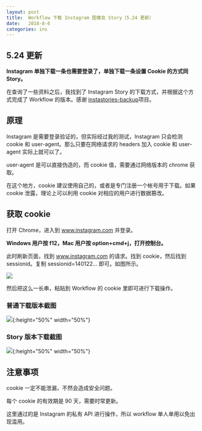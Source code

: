 ```yaml
---
layout: post
title:  Workflow 下载 Instagram 图像及 Story（5.24 更新）
date:   2018-8-6
categories: ins
---
```


## 5.24 更新

**Instagram 单独下载一条也需要登录了，单独下载一条设置 Cookie 的方式同 Story。**

在查询了一些资料之后，我找到了 Instagram Story 的下载方式，并根据这个方式完成了 Workflow 的版本。感谢 [instastories-backup](https://github.com/tensojka/instastories-backup)项目。

## 原理

Instagram 是需要登录验证的，但实际经过我的测试，Instagram 只会检测 cookie 和 user-agent。那么只要在网络请求的 headers 加入 cookie 和 user-agent 实际上就可以了。

user-agent 是可以直接伪造的，而 cookie 值，需要通过网络版本的 chrome 获取。

在这个地方，cookie 建议使用自己的，或者是专门注册一个帐号用于下载。如果 cookie 泄露，理论上可以利用 cookie 对相应的用户进行数据篡改。

## 获取 cookie

打开 Chrome，进入到 www.instagram.com 并登录。

**Windows 用户按 f12，Mac 用户按 option+cmd+j，打开控制台。**

此时刷新页面，找到 www.instagram.com 的请求。找到 cookie，然后找到 sessionid。复制 sessionid=140122... 即可。如图所示。

![](http://walkginkgo.com/images/ins/ins2.png)

然后把这么一长串，粘贴到 Workflow 的 cookie 里即可进行下载操作。

### 普通下载版本截图

![](http://walkginkgo.com/images/ins/ins3.JPG){:height="50%" width="50%"}

### Story 版本下载截图

![](http://walkginkgo.com/images/ins/ins1.JPG){:height="50%" width="50%"}

## 注意事项

cookie 一定不能泄漏，不然会造成安全问题。

每个 cookie 的有效期是 90 天，需要时常更新。

这里通过的是 Instagram 的私有 API 进行操作，所以 workflow 单人单用以免出现滥用。
